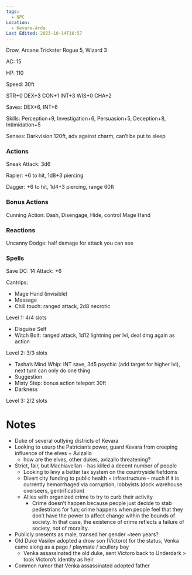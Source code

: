 ```yaml
---
tags:
  - NPC
Location:
  - Kevara-Arda
Last Edited: 2023-10-14T16:57
---
```

Drow, Arcane Trickster Rogue 5, Wizard 3

AC: 15

HP: 110

Speed: 30ft

STR+0 DEX+3 CON+1 INT+3 WIS+0 CHA+2

Saves: DEX+6, INT+6

Skills: Perception+9, Investigation+6, Persuasion+5, Deception+8, Intimidation+5

Senses: Darkvision 120ft, adv against charm, can’t be put to sleep

### Actions

Sneak Attack: 3d6

Rapier: +6 to hit, 1d8+3 piercing

Dagger: +6 to hit, 1d4+3 piercing, range 60ft

### Bonus Actions

Cunning Action: Dash, Disengage, Hide, control Mage Hand

### Reactions

Uncanny Dodge: half damage for attack you can see

### Spells

Save DC: 14 Attack: +6

Cantrips:

- Mage Hand (invisible)
- Message
- Chill touch: ranged attack, 2d8 necrotic

Level 1: 4/4 slots

- Disguise Self
- Witch Bolt: ranged attack, 1d12 lightning per lvl, deal dmg again as action

Level 2: 3/3 slots

- Tasha’s Mind Whip: INT save, 3d5 psychic (add target for higher lvl), next turn can only do one thing
- Suggestion
- Misty Step: bonus action teleport 30ft
- Darkness

Level 3: 2/2 slots

# Notes

- Duke of several outlying districts of Kevara
- Looking to usurp the Patrician’s power, guard Kevara from creeping influence of the elves + Avizallo
    - how are the elves, other dukes, avizallo threatening?
- Strict, fair, but Machiavellan - has killed a decent number of people
    - Looking to levy a better tax system on the countryside fiefdoms
    - Divert city funding to public health + infrastructure - much if it is currently hemorrhaged via corruption, lobbyists (dock warehouse overseers, gentrification)
    - Allies with organized crime to try to curb their activity
        - Crime doesn’t happen because people just decide to stab pedestrians for fun; crime happens when people feel that they don’t have the power to affect change within the bounds of society. In that case, the existence of crime reflects a failure of society, not of morality.
- Publicly presents as male, transed her gender ~teen years?
- Old Duke Vasilev adopted a drow son (Victoro) for the status, Venka came along as a page / playmate / scullery boy
    - Venka assassinated the old duke, sent Victoro back to Underdark > took Victoro’s identity as heir
- Common rumor that Venka assassinated adopted father